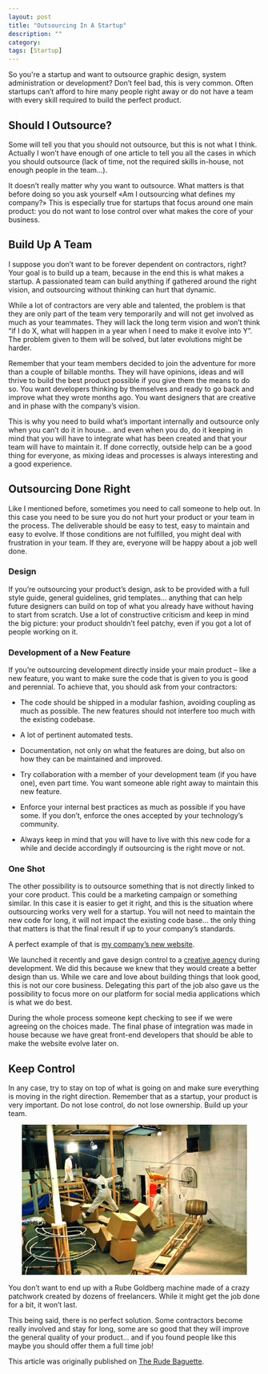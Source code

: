 ```yaml
---
layout: post
title: "Outsourcing In A Startup"
description: ""
category:
tags: [Startup]
---
```


So you're a startup and want to outsource graphic design, system administration or development? Don’t feel bad, this is very common. Often startups can’t afford to hire many people right away or do not have a team with every skill required to build the perfect product.

## Should I Outsource?

Some will tell you that you should not outsource, but this is not what I think. Actually I won’t have enough of one article to tell you all the cases in which you should outsource (lack of time, not the required skills in-house, not enough people in the team…).

It doesn’t really matter why you want to outsource. What matters is that before doing so you ask yourself «Am I outsourcing what defines my company?» This is especially true for startups that focus around one main product: you do not want to lose control over what makes the core of your business.

## Build Up A Team
I suppose you don’t want to be forever dependent on contractors, right? Your goal is to build up a team, because in the end this is what makes a startup. A passionated team can build anything if gathered around the right vision, and outsourcing without thinking can hurt that dynamic.

While a lot of contractors are very able and talented, the problem is that they are only part of the team very temporarily and will not get involved as much as your teammates. They will lack the long term vision and won’t think “if I do X, what will happen in a year when I need to make it evolve into Y”. The problem given to them will be solved, but later evolutions might be harder.

Remember that your team members decided to join the adventure for more than a couple of billable months. They will have opinions, ideas and will thrive to build the best product possible if you give them the means to do so. You want developers thinking by themselves and ready to go back and improve what they wrote months ago. You want designers that are creative and in phase with the company’s vision.

This is why you need to build what’s important internally and outsource only when you can’t do it in house… and even when you do, do it keeping in mind that you will have to integrate what has been created and that your team will have to maintain it. If done correctly, outside help can be a good thing for everyone, as mixing ideas and processes is always interesting and a good experience.

## Outsourcing Done Right
Like I mentioned before, sometimes you need to call someone to help out. In this case you need to be sure you do not hurt your product or your team in the process. The deliverable should be easy to test, easy to maintain and easy to evolve. If those conditions are not fulfilled, you might deal with frustration in your team. If they are, everyone will be happy about a job well done.

### Design
If you’re outsourcing your product’s design, ask to be provided with a full style guide, general guidelines, grid templates… anything that can help future designers can build on top of what you already have without having to start from scratch. Use a lot of constructive criticism and keep in mind the big picture: your product shouldn’t feel patchy, even if you got a lot of people working on it.

### Development of a New Feature
If you’re outsourcing development directly inside your main product – like a new feature, you want to make sure the code that is given to you is good and perennial. To achieve that, you should ask from your contractors:

 - The code should be shipped in a modular fashion, avoiding coupling as much as possible. The new features should not interfere too much with the existing codebase.

 - A lot of pertinent automated tests.

 - Documentation, not only on what the features are doing, but also on how they can be maintained and improved.
 - Try collaboration with a member of your development team (if you have one), even part time. You want someone able right away to maintain this new feature.
 - Enforce your internal best practices as much as possible if you have some. If you don’t, enforce the ones accepted by your technology’s community.
 - Always keep in mind that you will have to live with this new code for a while and decide accordingly if outsourcing is the right move or not.

### One Shot
The other possibility is to outsource something that is not directly linked to your core product. This could be a marketing campaign or something similar. In this case it is easier to get it right, and this is the situation where outsourcing works very well for a startup. You will not need to maintain the new code for long, it will not impact the existing code base… the only thing that matters is that the final result if up to your company’s standards.

A perfect example of that is [my company’s new website](http://www.tigerlilyapps.com/).

We launched it recently and gave design control to a [creative agency](http://www.colorz.fr/) during development. We did this because we knew that they would create a better design than us. While we care and love about building things that look good, this is not our core business. Delegating this part of the job also gave us the possibility to focus more on our platform for social media applications which is what we do best.

During the whole process someone kept checking to see if we were agreeing on the choices made. The final phase of integration was made in house because we have great front-end developers that should be able to make the website evolve later on.

## Keep Control

In any case, try to stay on top of what is going on and make sure everything is moving in the right direction. Remember that as a startup, your product is very important. Do not lose control, do not lose ownership. Build up your team.

<div style="text-align:center"><img src="/assets/misc/machine.jpg" style="width:450px;"/></div>

You don’t want to end up with a Rube Goldberg machine made of a crazy patchwork created by dozens of freelancers. While it might get the job done for a bit, it won’t last.

This being said, there is no perfect solution. Some contractors become really involved and stay for long, some are so good that they will improve the general quality of your product… and if you found people like this maybe you should offer them a full time job!

<p class="sidenote">
  This article was originally published on
  <a href="http://www.rudebaguette.com/2011/12/21/startups-to-outsource-or-not-to-outsource-3/">The Rude Baguette</a>.
</p>
